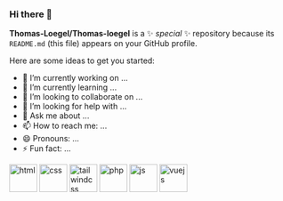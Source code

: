 ### Hi there 👋


**Thomas-Loegel/Thomas-loegel** is a ✨ _special_ ✨ repository because its `README.md` (this file) appears on your GitHub profile.

Here are some ideas to get you started:

- 🔭 I’m currently working on ...
- 🌱 I’m currently learning ...
- 👯 I’m looking to collaborate on ...
- 🤔 I’m looking for help with ...
- 💬 Ask me about ...
- 📫 How to reach me: ...
- 😄 Pronouns: ...
- ⚡ Fun fact: ...

<img alt="html" style="width:50px" src="https://cdn.jsdelivr.net/gh/devicons/devicon/icons/html5/html5-original.svg" />
<img alt="css" style="width:50px" src="https://cdn.jsdelivr.net/gh/devicons/devicon/icons/css3/css3-original.svg" />
<img alt="tailwindcss" style="width:50px" src="https://cdn.jsdelivr.net/gh/devicons/devicon/icons/tailwindcss/tailwindcss-plain.svg" />
<img alt="php" style="width:50px" src="https://cdn.jsdelivr.net/gh/devicons/devicon/icons/php/php-plain.svg" />
<img alt="js" style="width:50px" src="https://cdn.jsdelivr.net/gh/devicons/devicon/icons/javascript/javascript-plain.svg" />
<img alt="vuejs" style="width:50px" src="https://cdn.jsdelivr.net/gh/devicons/devicon/icons/vuejs/vuejs-original.svg" />
        
